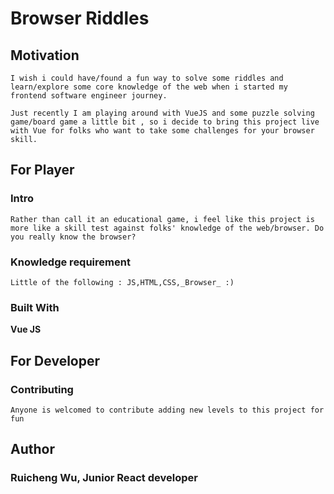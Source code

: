# Browser Riddles

## Motivation

```
I wish i could have/found a fun way to solve some riddles and learn/explore some core knowledge of the web when i started my frontend software engineer journey.
```

```
Just recently I am playing around with VueJS and some puzzle solving game/board game a little bit , so i decide to bring this project live with Vue for folks who want to take some challenges for your browser skill.
```

## For Player

### Intro

```
Rather than call it an educational game, i feel like this project is more like a skill test against folks' knowledge of the web/browser. Do you really know the browser?
```

### Knowledge requirement

```
Little of the following : JS,HTML,CSS,_Browser_ :)
```

### Built With

**Vue JS**

## For Developer

### Contributing

```
Anyone is welcomed to contribute adding new levels to this project for fun
```

## Author

### Ruicheng Wu, Junior React developer
